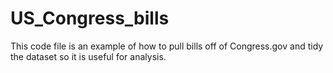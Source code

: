 # US_Congress_bills
This code file is an example of how to pull bills off of Congress.gov and tidy the dataset so it is useful for analysis.
